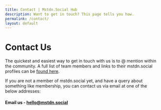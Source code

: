 ```yaml
---
title: Contact | Mstdn.Social Hub
description: Want to get in touch? This page tells you how.
permalink: /contact/
layout: default
---
```

# Contact Us

The quickest and easiest way to get in touch with us is to @ mention within the community. A full list of team members and links to their mstdn.social profiles can be [found here](/team).

If you are not a member of mstdn.social yet, and have a query about something like membership, you can contact us via email at one of the below addresses:

#### Email us - [hello@mstdn.social](hello@mstdn.social)
